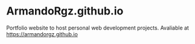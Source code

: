 # ArmandoRgz.github.io
Portfolio website to host personal web development projects.
Avaliable at https://armandorgz.github.io
